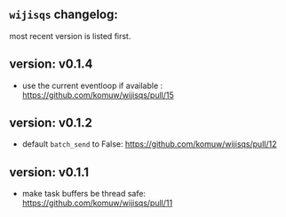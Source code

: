 ## `wijisqs` changelog:
most recent version is listed first.


## **version:** v0.1.4
- use the current eventloop if available : https://github.com/komuw/wijisqs/pull/15

## **version:** v0.1.2
- default `batch_send` to False: https://github.com/komuw/wijisqs/pull/12


## **version:** v0.1.1
- make task buffers be thread safe: https://github.com/komuw/wijisqs/pull/11     
